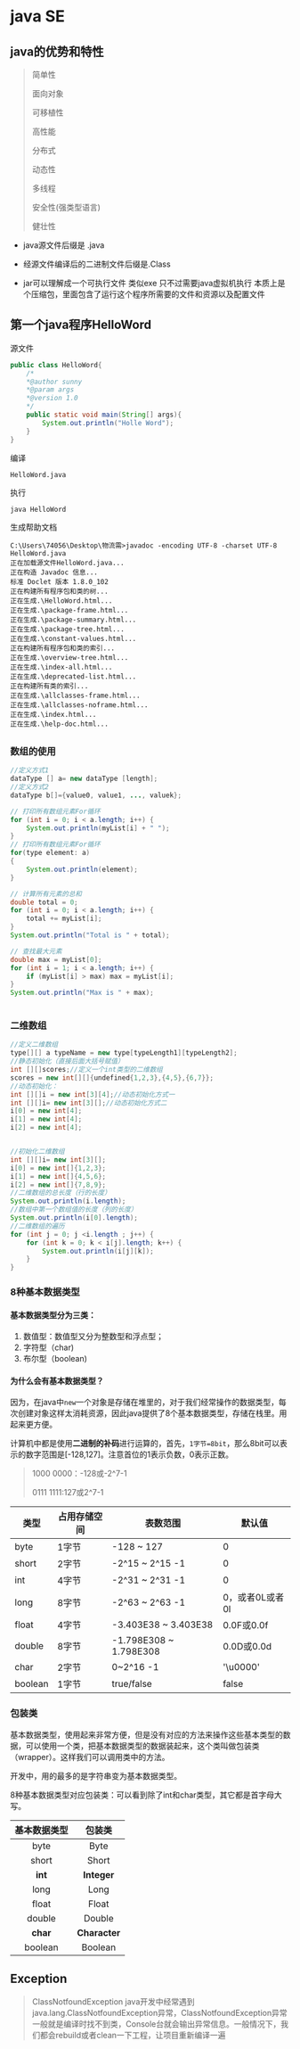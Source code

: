 # java SE

## java的优势和特性

>简单性
>
>面向对象
>
>可移植性
>
>高性能
>
>分布式
>
>动态性
>
>多线程
>
>安全性(强类型语言)
>
>健壮性

* java源文件后缀是 .java

* 经源文件编译后的二进制文件后缀是.Class

* jar可以理解成一个可执行文件 类似exe 只不过需要java虚拟机执行 本质上是个压缩包，里面包含了运行这个程序所需要的文件和资源以及配置文件

## 第一个java程序HelloWord

源文件

```java
public class HelloWord{
	/*
	*@author sunny
	*@param args
	*@version 1.0	
	*/
	public static void main(String[] args){
		System.out.println("Holle Word");
	}
}
```

编译

```
HelloWord.java 
```

执行

```
java HelloWord 
```

生成帮助文档

```apl
C:\Users\74056\Desktop\物流需>javadoc -encoding UTF-8 -charset UTF-8 HelloWord.java                                   
正在加载源文件HelloWord.java...                                                                                   
正在构造 Javadoc 信息...                                                                                           
标准 Doclet 版本 1.8.0_102                                                                                       
正在构建所有程序包和类的树...                                                                                       正在生成.\HelloWord.html...                                                                                       正在生成.\package-frame.html...                                                                                   正在生成.\package-summary.html...                                                                                 正在生成.\package-tree.html...                                                                                   正在生成.\constant-values.html...                                                                                 正在构建所有程序包和类的索引...                                                                                     正在生成.\overview-tree.html...                                                                                 正在生成.\index-all.html...                                                                                       正在生成.\deprecated-list.html...                                                                                 正在构建所有类的索引...                                                                                             正在生成.\allclasses-frame.html...                                                                               正在生成.\allclasses-noframe.html...                                                                             正在生成.\index.html...                                                                                           
正在生成.\help-doc.html... 
```





## 

### 数组的使用

```java
//定义方式1  
dataType [] a= new dataType [length];
//定义方式2
dataType b[]={value0, value1, ..., valuek};

// 打印所有数组元素For循环
for (int i = 0; i < a.length; i++) {
    System.out.println(myList[i] + " ");
}
// 打印所有数组元素For循环
for(type element: a)
{
    System.out.println(element);
}

// 计算所有元素的总和
double total = 0;
for (int i = 0; i < a.length; i++) {
    total += myList[i];
}
System.out.println("Total is " + total);

// 查找最大元素
double max = myList[0];
for (int i = 1; i < a.length; i++) {
    if (myList[i] > max) max = myList[i];
}
System.out.println("Max is " + max);
 


```

### 二维数组

```java
//定义二维数组
type[][] a typeName = new type[typeLength1][typeLength2];
//静态初始化（直接后面大括号赋值）
int [][]scores;//定义一个int类型的二维数组
scores = new int[][]{undefined{1,2,3},{4,5},{6,7}};
//动态初始化：
int [][]i = new int[3][4];//动态初始化方式一
int [][]i= new int[3][];//动态初始化方式二
i[0] = new int[4];
i[1] = new int[4];
i[2] = new int[4];


//初始化二维数组
int [][]i= new int[3][];
i[0] = new int[]{1,2,3};
i[1] = new int[]{4,5,6};
i[2] = new int[]{7,8,9};
//二维数组的总长度（行的长度）
System.out.println(i.length);
//数组中第一个数组值的长度（列的长度）
System.out.println(i[0].length);
//二维数组的遍历
for (int j = 0; j <i.length ; j++) {
    for (int k = 0; k < i[j].length; k++) {
        System.out.println(i[j][k]);
    }
}
```

### 8种基本数据类型

#### 基本数据类型分为三类：

1. 数值型：数值型又分为整数型和浮点型；
2. 字符型（char)
3. 布尔型（boolean)

#### 为什么会有基本数据类型？

因为，在java中`new`一个对象是存储在堆里的，对于我们经常操作的数据类型，每次创建对象这样太消耗资源，因此java提供了8个基本数据类型，存储在栈里。用起来更方便。

计算机中都是使用**二进制的补码**进行运算的，首先，`1字节=8bit`，那么8bit可以表示的数字范围是[-128,127]。注意首位的1表示负数，0表示正数。

> 1000 0000：-128或-2^7-1
>
> 0111 1111:127或2^7-1

| 类型    | 占用存储空间 | 表数范围               | 默认值          |
| ------- | ------------ | ---------------------- | --------------- |
| byte    | 1字节        | -128 ~ 127             | 0               |
| short   | 2字节        | -2^15 ~ 2^15 -1        | 0               |
| int     | 4字节        | -2^31 ~ 2^31 -1        | 0               |
| long    | 8字节        | -2^63 ~ 2^63 -1        | 0，或者0L或者0l |
| float   | 4字节        | -3.403E38 ~ 3.403E38   | 0.0F或0.0f      |
| double  | 8字节        | -1.798E308 ~ 1.798E308 | 0.0D或0.0d      |
| char    | 2字节        | 0~2^16 -1              | '\u0000'        |
| boolean | 1字节        | true/false             | false           |

### 包装类

基本数据类型，使用起来非常方便，但是没有对应的方法来操作这些基本类型的数据，可以使用一个类，把基本数据类型的数据装起来，这个类叫做包装类（wrapper）。这样我们可以调用类中的方法。

开发中，用的最多的是字符串变为基本数据类型。

8种基本数据类型对应包装类：可以看到除了int和char类型，其它都是首字母大写。

| 基本数据类型 |    包装类     |
| :----------: | :-----------: |
|     byte     |     Byte      |
|    short     |     Short     |
|   **int**    |  **Integer**  |
|     long     |     Long      |
|    float     |     Float     |
|    double    |    Double     |
|   **char**   | **Character** |
|   boolean    |    Boolean    |









## Exception



>ClassNotfoundException
>java开发中经常遇到java.lang.ClassNotfoundException异常，ClassNotfoundException异常一般就是编译时找不到类，Console台就会输出异常信息。一般情况下，我们都会rebuild或者clean一下工程，让项目重新编译一遍

